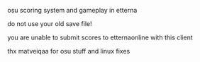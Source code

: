 osu scoring system and gameplay in etterna

do not use your old save file!

you are unable to submit scores to etternaonline with this client

thx matveiqaa for osu stuff and linux fixes 
